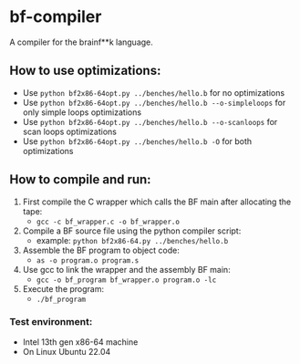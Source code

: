 # bf-compiler
A compiler for the brainf**k language.


## How to use optimizations:
- Use `python bf2x86-64opt.py ../benches/hello.b` for no optimizations
- Use `python bf2x86-64opt.py ../benches/hello.b --o-simpleloops` for only simple loops optimizations
- Use `python bf2x86-64opt.py ../benches/hello.b --o-scanloops` for scan loops optimizations
- Use `python bf2x86-64opt.py ../benches/hello.b -O` for both optimizations



## How to compile and run:
1. First compile the C wrapper which calls the BF main after allocating the tape:
    - `gcc -c bf_wrapper.c -o bf_wrapper.o`
2. Compile a BF source file using the python compiler script:
    - example: `python bf2x86-64.py ../benches/hello.b`
3. Assemble the BF program to object code:
    - `as -o program.o program.s`
4. Use gcc to link the wrapper and the assembly BF main:
    - `gcc -o bf_program bf_wrapper.o program.o -lc`
5. Execute the program:
    - `./bf_program`

### Test environment:
- Intel 13th gen x86-64 machine
- On Linux Ubuntu 22.04


